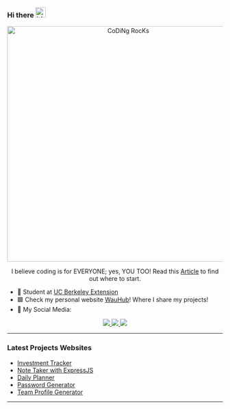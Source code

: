 ### Hi there <img src="https://user-images.githubusercontent.com/1303154/88677602-1635ba80-d120-11ea-84d8-d263ba5fc3c0.gif" width="24px" alt="hi">

<div align="center" width="50">
<img src="https://github.com/SP-XD/SP-XD/blob/main/images/dev-working_rounded.gif?raw=true" href="https://github.com/sp-xd" alt="CoDiNg RocKs"  width="550"/><br> 
 </div>

<p align="center">I believe coding is for EVERYONE; yes, YOU TOO! Read this <a href="https://blog.edx.org/why-learn-to-code-now-and-how">Article</a> to find out where to start.</p>

- 🌟 Student at <a href="https://extension.berkeley.edu/publicViewHome.do?method=load&b_source=google&b_medium=cpc&b_campaign=279947340&b_adgroup=19343513220&b_keyword=uc%20berkeley%20extension&b_matchtype=e&b_gclid=Cj0KCQjwvLOTBhCJARIsACVldV1nNl1Vtz6AU4RDXFFIWmY9clRR6kUV4JEbXKotmsIajnedzAslR0gaAqbpEALw_wcB&b_device=c-&b_position=&b_adid=516642415131&b_placement=&b_random=12630444418727410961&gclid=Cj0KCQjwvLOTBhCJARIsACVldV1nNl1Vtz6AU4RDXFFIWmY9clRR6kUV4JEbXKotmsIajnedzAslR0gaAqbpEALw_wcB"> UC Berkeley Extension</a>
- 🟩 Check my personal website <a href="https://wau00.github.io/Professional-Portafolio-01/">WauHub</a>!</b> Where I share my projects! 
- 📰 My Social Media: 

<p align="center">
  <a href="https://www.instagram.com/underwooh/">
    <img src="https://img.shields.io/badge/Instagram-E4405F?style=for-the-badge&logo=instagram&logoColor=white" />
  </a>
  <a href="https://twitter.com/Under__Wood">
    <img src="https://img.shields.io/badge/Twitter-1DA1F2?style=for-the-badge&logo=twitter&logoColor=white" />
  </a>
  <a href="https://www.linkedin.com/in/walter-a-underwood-291524234/">
    <img src="https://img.shields.io/badge/LinkedIn-0077B5?style=for-the-badge&logo=linkedin&logoColor=white" />
  </a>
</p>

---

### Latest Projects Websites

<!-- YOUTUBE-VIDEOS-LIST:START -->
- [Investment Tracker]( https://atmason90.github.io/laaw-investment-tracker/)
- [Note Taker with ExpressJS](glacial-peak-13098.herokuapp.com/)
- [Daily Planner](https://wau00.github.io/Third-Party-APIs-HW-05/)
- [Password Generator](https://wau00.github.io/Password-Generator-HW-03/)
- [Team Profile Generator](https://user-images.githubusercontent.com/99919050/165222420-4666277f-3187-49f9-987d-053545e6d260.mp4)
<!-- YOUTUBE-VIDEOS-LIST:END -->

---

